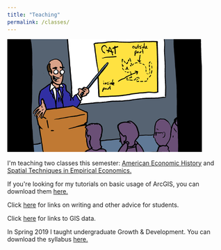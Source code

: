 ```yaml
---
title: "Teaching"
permalink: /classes/
---
```

![cat_smbc](/assets/images/cat_smbc.gif)

I'm teaching two classes this semester: [American Economic History](https://noeldjohnson.github.io/aeh/) and [Spatial Techniques in Empirical Economics.](https://noeldjohnson.github.io/spatial/)

If you're looking for my tutorials on basic usage of ArcGIS, you can download them [here.](https://github.com/noeldjohnson/ArcGIS-Tutorial.git)

Click [here](https://noeldjohnson.github.io/student_advice/) for links on writing and other advice for students.

Click [here](https://noeldjohnson.github.io/gis_links/) for links to GIS data.

In Spring 2019 I taught undergraduate Growth & Development. You can download the syllabus [here.](https://www.dropbox.com/s/skp437t61fy7sw7/Dev_Sec003_Sp19.pdf?dl=0)
